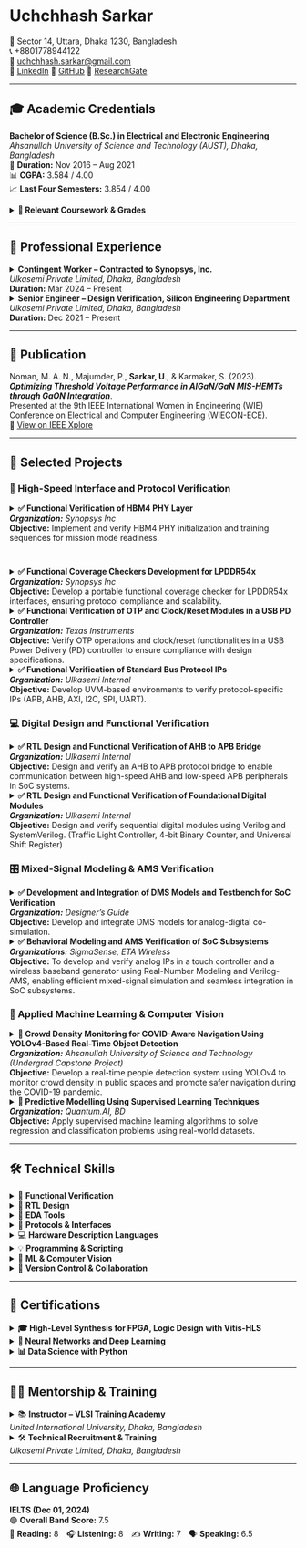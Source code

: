# Uchchhash Sarkar

📍 Sector 14, Uttara, Dhaka 1230, Bangladesh  
📞 +8801778944122  
📧 uchchhash.sarkar@gmail.com  
🔗 [LinkedIn](https://linkedin.com/in/uchchhash) 
🔗 [GitHub](https://github.com/uchchhash)
🔗 [ResearchGate](https://www.researchgate.net/profile/Uchchhash_Sarkar)

---

## 🎓 Academic Credentials

**Bachelor of Science (B.Sc.) in Electrical and Electronic Engineering**  
*Ahsanullah University of Science and Technology (AUST), Dhaka, Bangladesh*  
📅 **Duration:** Nov 2016 – Aug 2021  
📊 **CGPA:** 3.584 / 4.00  
📈 **Last Four Semesters:** 3.854 / 4.00 

<details>
<summary><strong>📘 Relevant Coursework & Grades</strong></summary>

<ul>
  <li>VLSI I & Lab – A+, A+ (4.00)</li>
  <li>VLSI II & Lab – A+, A+ (4.00)</li>
  <li>Computer Architecture – A+ (4.00)</li>
  <li>Microprocessor & System Design & Lab – A+, A+ (4.00)</li>
  <li>Digital Logic Design – A+ (4.00)</li>
  <li>Digital Signal Processing I & Lab – A+, A+ (4.00)</li>
  <li>Analog Integrated Circuit – A (3.75)</li>
  <li>Project & Thesis – A+ (4.00)</li>
</ul>

</details>



---

## 💼 Professional Experience

<details>
<summary><strong>Contingent Worker – Contracted to Synopsys, Inc.</strong><br><em>Ulkasemi Private Limited, Dhaka, Bangladesh</em><br><strong>Duration:</strong> Mar 2024 – Present</summary>

<ul>
  <li>Contributing to RTL design verification, focusing on high-speed protocols such as LPDDR and HBM.</li>
  <li>Conducting debugging, coverage analysis, and protocol checks to ensure design compliance with specifications.</li>
  <li>Ensuring design compliance through collaboration with global DV teams.</li>
</ul>

<br> <!-- Add a visual gap -->
</details>


<details>
<summary><strong>Senior Engineer – Design Verification, Silicon Engineering Department</strong><br><em>Ulkasemi Private Limited, Dhaka, Bangladesh</em><br><strong>Duration:</strong> Dec 2021 – Present</summary>

<ul>
  <li>Developing test plans, implementing self-checking testbenches, and conducting debugging, coverage analysis, and protocol verification for IP-level RTL designs using SystemVerilog and UVM.</li>
  <li>Modeling and validating mixed-signal designs by creating self-checking testbenches and verifying schematics against design specifications.</li>
  <li>Designing synthesizable RTL modules and control logic for interface and sequential systems, aligned with protocol specifications.</li>
  <li>Leading technical recruitment and conducting training on HDL, testbench development, and verification methodologies to align new hires with industry standards.</li>
</ul>

<br> <!-- Add a visual gap -->
</details>




---

## 📄 Publication

Noman, M. A. N., Majumder, P., **Sarkar, U**., & Karmaker, S. (2023).  
***Optimizing Threshold Voltage Performance in AlGaN/GaN MIS-HEMTs through GaON Integration***.  
Presented at the 9th IEEE International Women in Engineering (WIE) Conference on Electrical and Computer Engineering (WIECON-ECE).  
🔗 [View on IEEE Xplore](https://ieeexplore.ieee.org/document/10456403)

---

## 🧪 Selected Projects

### 🔌 High-Speed Interface and Protocol Verification

<details>
<summary><strong>✅ Functional Verification of HBM4 PHY Layer</strong><br><em><strong>Organization:</strong> Synopsys Inc</em><br><strong>Objective:</strong> Implement and verify HBM4 PHY initialization and training sequences for mission mode readiness.</summary>

<p><strong>Contributions:</strong><br></p>
<ul>
  <li>Implemented key initialization steps, including power-up, clock setup, CSR configuration, and PHY initialization.</li>
  <li>Analyzed specifications to determine correct sequences for lane repair, impedance calibration, and training.</li>
  <li>Debugged and resolved design issues through collaboration with designers.</li>
</ul>

<p><strong>Result:</strong> Successfully implemented PHY initialization sequences, resolved critical bugs, and progressed to advanced training sequences as part of the ongoing project.</p>

<br> <!-- Add a visual gap -->
</details>

<sub>&nbsp;</sub>  

<details>
<summary><strong>✅ Functional Coverage Checkers Development for LPDDR54x</strong><br><em><strong>Organization:</strong> Synopsys Inc</em><br><strong>Objective:</strong> Develop a portable functional coverage checker for LPDDR54x interfaces, ensuring protocol compliance and scalability.</summary>

<p><strong>Contributions:</strong><br></p>
<ul>
  <li>Implemented illegal bin coverage for LPDDR4 and LPDDR5, focusing on critical scenarios such as frequency changes, low power states, snooping, and sideband operations.</li>
  <li>Developed a modular architecture using macros to support incremental updates and compatibility across DDR/LPDDR IPs, including LPDDR6.</li>
  <li>Designed targeted negative test cases to ensure accurate detection of illegal conditions and enhance protocol compliance validation.</li>
  <li>Currently working on extending coverage for additional scenarios as part of the ongoing project.</li>
</ul>

<p><strong>Result:</strong> Delivered a scalable and reusable coverage checker, significantly improving verification efficiency for multiple DDR/LPDDR designs.</p>

<br> <!-- Add a visual gap -->
</details>

<details>
<summary><strong>✅ Functional Verification of OTP and Clock/Reset Modules in a USB PD Controller</strong><br><em><strong>Organization:</strong> Texas Instruments</em><br><strong>Objective:</strong> Verify OTP operations and clock/reset functionalities in a USB Power Delivery (PD) controller to ensure compliance with design specifications.</summary>

<p><strong>Contributions:</strong><br></p>
<ul>
  <li>Verified OTP operations, including read, burn, and standby, achieving comprehensive functional coverage.</li>
  <li>Developed UVM testbench components and implemented SystemVerilog assertions for critical timing and state transitions.</li>
  <li>Debugged clock/reset sequences for power-on reset (POR) and soft reset functionality, resolving design issues collaboratively with the design team.</li>
</ul>

<p><strong>Result:</strong> Verified OTP and clock/reset functionalities, resolved design bugs, and achieved 100% functional coverage.</p>

<br> <!-- Add a visual gap -->
</details>

<details>
<summary><strong>✅ Functional Verification of Standard Bus Protocol IPs</strong><br><em><strong>Organization:</strong> Ulkasemi Internal</em><br><strong>Objective:</strong> Develop UVM-based environments to verify protocol-specific IPs (APB, AHB, AXI, I2C, SPI, UART).</summary>

<p><strong>Contributions:</strong><br></p>
<ul>
  <li>Extracted design features from specifications and developed testbenches with protocol-specific agents, BFMs (drivers/monitors), test cases, assertions, and coverage plans.</li>
  <li>Implemented constrained random testing and developed corner-case scenarios to validate all functional aspects.</li>
  <li>Verified protocol sequences using SystemVerilog assertions for robustness and compliance.</li>
</ul>

<p><strong>Result:</strong> Achieved 100% functional and code coverage, ensuring thorough protocol verification and compliance with design specifications.</p>

<br> <!-- Add a visual gap -->
</details>

### 💻 Digital Design and Functional Verification

<details>
<summary><strong>✅ RTL Design and Functional Verification of AHB to APB Bridge</strong><br><em><strong>Organization:</strong> Ulkasemi Internal</em><br><strong>Objective:</strong> Design and verify an AHB to APB protocol bridge to enable communication between high-speed AHB and low-speed APB peripherals in SoC systems.</summary>

<p><strong>Contributions:</strong><br></p>
<ul>
  <li>Developed RTL for AHB slave and APB master using Verilog, with control FSMs and asynchronous dual-clock FIFOs for CDC (400 MHz ↔ 100 MHz).</li>
  <li>Built a UVM-based testbench with reusable agents, sequencers, monitors, and config classes.</li>
  <li>Created directed and randomized tests for protocol correctness, invalid accesses, and transfer edge cases.</li>
</ul>

<p><strong>Result:</strong> Verified protocol conversion and CDC logic via simulation; achieved full code and functional coverage.<br>
<em>*Synthesis and timing closure were not within the scope of this project.*</em></p>

<br> <!-- Add a visual gap -->
</details>

<details>
<summary><strong>✅ RTL Design and Functional Verification of Foundational Digital Modules</strong><br><em><strong>Organization:</strong> Ulkasemi Internal</em><br><strong>Objective:</strong> Design and verify sequential digital modules using Verilog and SystemVerilog. (Traffic Light Controller, 4-bit Binary Counter, and Universal Shift Register)</summary>

<p><strong>Contributions:</strong><br></p>
<ul>
  <li>Designed synthesizable RTL for a binary counter, shift register, and FSM-based traffic light controller.</li>
  <li>Built modular testbenches with reusable components; verified functionality using directed and randomized tests with full coverage.</li>
</ul>

<p><strong>Result:</strong> Completed RTL design and functional verification of all modules, reinforcing skills in FSM design, RTL coding, and SV-based verification.</p>

<br> <!-- Add a visual gap -->
</details>


### 🎛️ Mixed-Signal Modeling & AMS Verification

<details>
<summary><strong>✅ Development and Integration of DMS Models and Testbench for SoC Verification</strong><br><em><strong>Organization:</strong> Designer’s Guide</em><br><strong>Objective:</strong> Develop and integrate DMS models for analog-digital co-simulation.</summary>

<p><strong>Contributions:</strong><br></p>
<ul>
  <li>Built discrete mixed-signal (DMS) models for blocks such as PLL, PMIC, and data converters using Real-Number Modeling (RNM) and User-Defined Nettypes (UDN).</li>
  <li>Validated analog models against schematics using Verilog-AMS testbenches to ensure functional accuracy.</li>
  <li>Integrated DMS models into a UVM-based testbench for seamless analog-digital verification.</li>
</ul>

<p><strong>Result:</strong> Delivered validated DMS models and reduced simulation time by 90%, enabling efficient co-simulation and verification.  
Recognized for contributions in the paper "<em>Advanced UVM-Based Chip Verification Methodologies with Full Analog Functionality.</em>"</p>

<br> <!-- Add a visual gap -->
</details>

<details>
<summary><strong>✅ Behavioral Modeling and AMS Verification of SoC Subsystems</strong><br><em><strong>Organizations:</strong> SigmaSense, ETA Wireless</em><br><strong>Objective:</strong> To develop and verify analog IPs in a touch controller and a wireless baseband generator using Real-Number Modeling and Verilog-AMS, enabling efficient mixed-signal simulation and seamless integration in SoC subsystems.</summary>

<p><strong>Contributions:</strong><br></p>
<ul>
  <li>Developed behavioral models for a wide range of analog components—including Power-on Reset (POR), Thermal Shutdown Detect (TSD), Ultra-Low Voltage Detect (UVLO), Bias Circuits, LDO, Bandgap Reference (BGR), Data Converters, Oscillators, and Clock Generators using SystemVerilog RNM and Verilog-AMS.</li>
  <li>Created self-checking Verilog-AMS testbenches to validate model behavior against design specifications and schematic functionality.</li>
  <li>Verified power-up sequences and ensured functional accuracy through mixed-signal co-simulation, enabling seamless SoC subsystem integration.</li>
</ul>

<p><strong>Result:</strong> Delivered validated RNM models, Verilog-AMS testbenches, and verified schematics, ensuring accurate digital-analog integration, improved AMS verification coverage, and significantly reduced simulation time.</p>

<br> <!-- Add a visual gap -->
</details>


### 🧠 Applied Machine Learning & Computer Vision

<details>
<summary><strong>🎯 Crowd Density Monitoring for COVID-Aware Navigation Using YOLOv4-Based Real-Time Object Detection</strong><br><em><strong>Organization:</strong> Ahsanullah University of Science and Technology (Undergrad Capstone Project)</em><br><strong>Objective:</strong> Develop a real-time people detection system using YOLOv4 to monitor crowd density in public spaces and promote safer navigation during the COVID-19 pandemic.</summary>

<p><strong>Contributions:</strong><br></p>
<ul>
  <li>Trained and optimized a YOLOv4-based deep learning model to detect individuals in video streams.</li>
  <li>Integrated the detection system into a web-based interface for real-time visualization of crowd density.</li>
  <li>Implemented a pipeline for data acquisition, model inference, and user-facing visualization to support social distancing.</li>
</ul>

<p><strong>Result:</strong> Delivered a fully functional prototype combining deep learning, computer vision, and full-stack web integration, gaining hands-on experience in end-to-end AI system deployment.</p>

<br> <!-- Add a visual gap -->
</details>

<details>
<summary><strong>🎯 Predictive Modelling Using Supervised Learning Techniques</strong><br><em><strong>Organization:</strong> Quantum.AI, BD</em><br><strong>Objective:</strong> Apply supervised machine learning algorithms to solve regression and classification problems using real-world datasets.</summary>

<p><strong>Contributions:</strong><br></p>
<ul>
  <li>Preprocessed and analyzed datasets (bike sharing, Titanic) using Pandas and Seaborn.</li>
  <li>Built regression and classification models (Linear/Logistic Regression, Random Forest, KNN) with Scikit-learn.</li>
  <li>Evaluated performance with RMSE, R², Accuracy, and visualized model behavior.</li>
</ul>

<p><strong>Result:</strong> Developed validated ML models and demonstrated end-to-end workflows from data processing to evaluation.</p>

<br> <!-- Add a visual gap -->
</details>



---

## 🛠️ Technical Skills

<details>
<summary>🧪 <strong>Functional Verification</strong></summary>

<ul>
  <li>Constraint Random Testbenches</li>
  <li>Coverage-Driven Verification</li>
  <li>Assertion-Based Verification (ABV)</li>
  <li>Co-Simulation</li>
  <li>Gate-Level Simulation (GLS)</li>
  <li>Behavioral & Real-Number Modeling (RNM)</li>
  <li>Mixed-Signal Verification</li>
</ul>

</details>



<details>
<summary>🔧 <strong>RTL Design</strong></summary>

<ul>
  <li>FSM Design</li>
  <li>Sequential & Combinational Logic Design</li>
  <li>High-Level Synthesis (HLS)</li>
</ul>

</details>



<details>
<summary>🧰 <strong>EDA Tools</strong></summary>

<ul>
  <li>Cadence (Xcelium, Virtuoso, IMC, vManager)</li>
  <li>Synopsys (Verdi, VCS)</li>
  <li>Xilinx (Vivado, Vitis-HLS)</li>
</ul>

</details>



<details>
<summary>📡 <strong>Protocols & Interfaces</strong></summary>

<ul>
  <li>AMBA (APB, AHB, AXI)</li>
  <li>SPI, I2C, UART</li>
  <li>DFI, DDR, HBM4 PHY</li>
</ul>

</details>



<details>
<summary>💻 <strong>Hardware Description Languages</strong></summary>

<ul>
  <li>Verilog</li>
  <li>SystemVerilog</li>
  <li>SystemVerilog Assertions (SVA)</li>
  <li>Verilog-AMS</li>
  <li>UVM</li>
</ul>

</details>



<details>
<summary>💡 <strong>Programming & Scripting</strong></summary>

<ul>
  <li>C++</li>
  <li>Python</li>
  <li>Bash</li>
</ul>

</details>



<details>
<summary>🤖 <strong>ML & Computer Vision</strong></summary>

<ul>
  <li>Supervised Learning</li>
  <li>Neural Networks</li>
  <li>CNNs (YOLO)</li>
  <li>Scikit-learn, Matplotlib, Seaborn</li>
</ul>

</details>



<details>
<summary>📁 <strong>Version Control & Collaboration</strong></summary>

<ul>
  <li>Git, Perforce</li>
  <li>JIRA, Confluence</li>
</ul>

</details>



---

## 🧾 Certifications

<details>
<summary><strong>🎓 High-Level Synthesis for FPGA, Logic Design with Vitis-HLS</strong></summary>

*Udemy, 2024* | [Combinational Circuits Certificate](#) | [Sequential Circuits Certificate](#)  
- Gained expertise in designing, debugging, and implementing combinational and sequential circuits on FPGAs using C++.  
- Utilized Xilinx Vitis-HLS and Vivado to generate RTL IPs, develop C-based testbenches, and simulate designs for functional verification.  

<br> <!-- Add a visual gap -->
</details>

<details>
<summary><strong>🤖 Neural Networks and Deep Learning</strong></summary>

*DeepLearning.AI on Coursera, Sept 2020* | [Certificate](#)  
- Covered deep learning fundamentals, artificial neural networks, backpropagation, and network architectures.  

<br> <!-- Add a visual gap -->
</details>

<details>
<summary><strong>📊 Data Science with Python</strong></summary>

*Quantum.ai, Bangladesh, June 2021* | [Certificate](#)  
- Explored Python programming, statistics, web scraping, data preprocessing, analysis, and supervised machine learning.  

<br> <!-- Add a visual gap -->
</details>


---

## 🧑‍🏫 Mentorship & Training

<details>
<summary>📚 <strong>Instructor – VLSI Training Academy</strong><br><em>United International University, Dhaka, Bangladesh</em></summary>

<ul>
  <li>Conducted training on HDL, SystemVerilog, and Verilog.</li>
  <li>Taught RTL design flow covering synthesis, simulation, and verification.</li>
  <li>Guided students in testbench development and adoption of industry-standard VLSI methodologies.</li>
</ul>

<br> <!-- Add a visual gap -->
</details>

<details>
<summary>🛠️ <strong>Technical Recruitment & Training</strong><br><em>Ulkasemi Private Limited, Dhaka, Bangladesh</em></summary>

<ul>
  <li>Developed recruitment assessments and led technical interviews on SystemVerilog, RTL design, and VLSI fundamentals.</li>
  <li>Conducted structured onboarding sessions covering HDL, testbench development, and verification flows.</li>
</ul>

<br> <!-- Add a visual gap -->
</details>

---

## 🌐 Language Proficiency

**IELTS (Dec 01, 2024)**  
🟢 **Overall Band Score:** 7.5  
📖 **Reading:** 8 🎧 **Listening:** 8 ✍️ **Writing:** 7 🗣️ **Speaking:** 6.5








